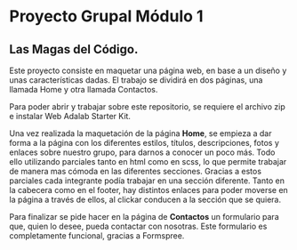 # Proyecto Grupal Módulo 1

## Las Magas del Código.

Este proyecto consiste en maquetar una página web, en base a un
diseño y unas características dadas.
El trabajo se dividirá en dos páginas, una llamada Home y otra
llamada Contactos.

Para poder abrir y trabajar sobre este repositorio, se requiere
el archivo zip e instalar Web Adalab Starter Kit.

Una vez realizada la maquetación de la página **Home**, se empieza
a dar forma a la página con los diferentes estilos, títulos,
descripciones, fotos y enlaces sobre nuestro grupo, para darnos a
conocer un poco más.
Todo ello utilizando parciales tanto en html
como en scss, lo que permite trabajar de manera mas cómoda en
las diferentes secciones. Gracias a estos parciales cada integrante
podía trabajar en una sección diferente.
Tanto en la cabecera como en el footer, hay distintos enlaces para
poder moverse en la página a través de ellos, al clickar conducen
a la sección que se quiera.

Para finalizar se pide hacer en la página de **Contactos** un
formulario para que, quien lo desee, pueda contactar con nosotras.
Este formulario es completamente funcional, gracias a Formspree.
